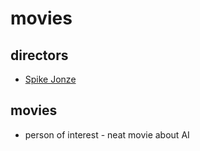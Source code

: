 # movies

## directors
- [Spike Jonze](http://www.imdb.com/name/nm0005069/)

## movies
- person of interest - neat movie about AI
